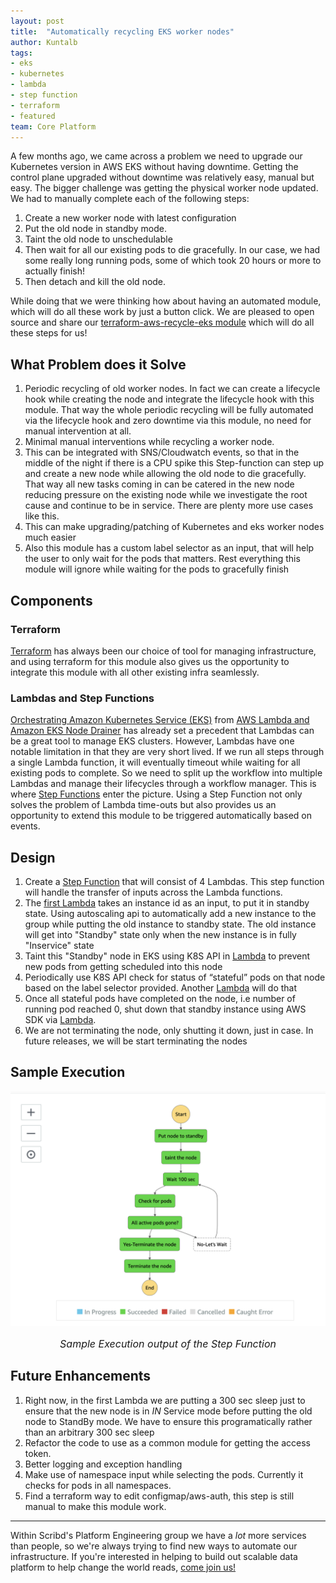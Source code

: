 ```yaml
---
layout: post
title:  "Automatically recycling EKS worker nodes"
author: Kuntalb
tags:
- eks
- kubernetes
- lambda
- step function
- terraform
- featured
team: Core Platform
---
```


A few months ago, we came across a problem we need to upgrade our Kubernetes
version in AWS EKS without having downtime. Getting the control plane
upgraded without downtime was relatively easy, manual but easy. The bigger challenge
was getting the physical worker node updated. We had to manually complete each of the following steps:

1. Create a new worker node with latest configuration
2. Put the old node in standby mode.
3. Taint the old node to unschedulable 
4. Then wait for all our existing pods to die gracefully. In our case, we had some really long running pods, some of which took 20 hours or more to actually finish!
5. Then detach and kill the old node.

While doing that we were thinking how about having an automated module, which
will do all these work by just a button click. We are pleased to open source
and share our [terraform-aws-recycle-eks
module](https://github.com/scribd/terraform-aws-recycle-eks) which will do all
these steps for us!

## What Problem does it Solve

1. Periodic recycling of old worker nodes. In fact we can create a lifecycle hook while creating the node and integrate the lifecycle hook with this module. That way the whole periodic recycling will be fully automated via the lifecycle hook and zero downtime via this module, no need for manual intervention at all.
2. Minimal manual interventions while recycling a worker node.
3. This can be integrated with SNS/Cloudwatch events, so that in the middle of the night if there is a CPU spike this Step-function can step up and create a new node while allowing the old node to die gracefully. That way all new tasks coming in can be catered in the new node reducing pressure on the existing node while we investigate the root cause and continue to be in service. There are plenty more use cases like this.
4. This can make upgrading/patching of Kubernetes and eks worker nodes much easier
5. Also this module has a custom label selector as an input, that will help the user to only wait for the pods that matters. Rest everything this module will ignore while waiting for the pods to gracefully finish

## Components

### Terraform

[Terraform](https://terraform.io) has always been our choice of tool for managing infrastructure, and using terraform for this module also gives us the opportunity to integrate this module with all other existing infra seamlessly.

### Lambdas and Step Functions

[Orchestrating Amazon Kubernetes Service
(EKS)](https://medium.com/@alejandro.millan.frias/managing-Kubernetes-from-aws-Lambda-7922c3546249)
from [AWS Lambda and Amazon EKS Node
Drainer](https://github.com/aws-samples/amazon-k8s-node-drainer) has already
set a precedent that Lambdas can be a great tool to manage EKS clusters.
However, Lambdas have one notable limitation in that they are very short lived.
If we run all steps through a single Lambda function, it will eventually
timeout while waiting for all existing pods to complete. So we need to split up
the workflow into multiple Lambdas and manage
their lifecycles through a workflow manager.  This is where
[Step Functions](https://aws.amazon.com/step-functions/?step-functions.sort-by=item.additionalFields.postDateTime&step-functions.sort-order=desc) enter the picture.
Using a Step Function not only solves the problem of Lambda time-outs but also
provides us an opportunity to extend this module to be triggered automatically
based on events.

## Design

1. Create a [Step Function](https://github.com/scribd/terraform-aws-recycle-eks/blob/main/step-function.json) that will consist of 4 Lambdas. This step function will handle the transfer of inputs across the Lambda functions.
2. The [first Lambda](https://github.com/scribd/terraform-aws-recycle-eks/blob/main/lambdas/putNodesToStandby.py) takes an instance id as an input, to put it in standby state. Using autoscaling api to automatically add a new instance to the group while putting the old instance to standby state. The old instance will get into "Standby" state only when the new instance is in fully "Inservice" state
3. Taint this "Standby" node in EKS using K8S API in [Lambda](https://github.com/scribd/terraform-aws-recycle-eks/blob/main/lambdas/taintNodes.py) to prevent new pods from getting scheduled into this node
4. Periodically use K8S API check for status of “stateful” pods on that node based on the label selector provided. Another [Lambda](https://github.com/scribd/terraform-aws-recycle-eks/blob/main/lambdas/checkNodesForRunningPods.py) will do that
5. Once all stateful pods have completed on the node, i.e number of running pod reached 0, shut down that standby instance using AWS SDK via [Lambda](https://github.com/scribd/terraform-aws-recycle-eks/blob/main/lambdas/detachAndTerminateNode.py).
6. We are not terminating the node, only shutting it down, just in case. In future releases, we will be start terminating the nodes

## Sample Execution

![Sample execution output of the step function](/post-images/2020-12-recycle-eks-worker/Step-Function-sample-output.png)
<font size="3"><center><i>Sample Execution output of the Step Function </i></center></font>

## Future Enhancements

1. Right now, in the first Lambda we are putting a 300 sec sleep just to ensure that the new node is in *IN* Service mode before putting the old node to StandBy mode. We have to ensure this programatically rather than an arbitrary 300 sec sleep
2. Refactor the code to use as a common module for getting the access token.
3. Better logging and exception handling
4. Make use of namespace input while selecting the pods. Currently it checks for pods in all namespaces.
5. Find a terraform way to edit configmap/aws-auth, this step is still manual to make this module work.

---

Within Scribd's Platform Engineering group we have a *lot* more services than
people, so we're always trying to find new ways to automate our infrastructure.
If you're interested in helping to build out scalable data platform to help
change the world reads, [come join us!](/careers/#open-positions)
